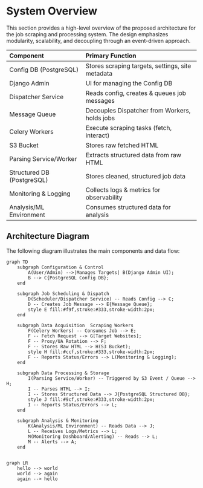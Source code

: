 # System Overview

This section provides a high-level overview of the proposed architecture for the job scraping and processing system. The design emphasizes modularity, scalability, and decoupling through an event-driven approach.

| Component                 | Primary Function                                     |
| :------------------------ | :--------------------------------------------------- |
| Config DB (PostgreSQL)    | Stores scraping targets, settings, site metadata   |
| Django Admin              | UI for managing the Config DB                      |
| Dispatcher Service        | Reads config, creates & queues job messages        |
| Message Queue             | Decouples Dispatcher from Workers, holds jobs      |
| Celery Workers            | Execute scraping tasks (fetch, interact)           |
| S3 Bucket                 | Stores raw fetched HTML                            |
| Parsing Service/Worker    | Extracts structured data from raw HTML             |
| Structured DB (PostgreSQL)| Stores cleaned, structured job data                |
| Monitoring & Logging      | Collects logs & metrics for observability        |
| Analysis/ML Environment   | Consumes structured data for analysis              |

## Architecture Diagram

The following diagram illustrates the main components and data flow:

```mermaid
graph TD
    subgraph Configuration & Control
        A(User/Admin) -->|Manages Targets| B(Django Admin UI);
        B --> C{PostgreSQL Config DB};
    end

    subgraph Job Scheduling & Dispatch
        D(Scheduler/Dispatcher Service) -- Reads Config --> C;
        D -- Creates Job Message --> E{Message Queue};
        style E fill:#f9f,stroke:#333,stroke-width:2px;
    end

    subgraph Data Acquisition  Scraping Workers
        F(Celery Workers) -- Consumes Job --> E;
        F -- Fetch Request --> G[Target Websites];
        F -- Proxy/UA Rotation --> F;
        F -- Stores Raw HTML --> H(S3 Bucket);
        style H fill:#ccf,stroke:#333,stroke-width:2px;
        F -- Reports Status/Errors --> L(Monitoring & Logging);
    end

    subgraph Data Processing & Storage
        I(Parsing Service/Worker) -- Triggered by S3 Event / Queue --> H;
        I -- Parses HTML --> I;
        I -- Stores Structured Data --> J{PostgreSQL Structured DB};
        style J fill:#9cf,stroke:#333,stroke-width:2px;
        I -- Reports Status/Errors --> L;
    end

    subgraph Analysis & Monitoring
        K(Analysis/ML Environment) -- Reads Data --> J;
        L -- Receives Logs/Metrics --> L;
        M(Monitoring Dashboard/Alerting) -- Reads --> L;
        M -- Alerts --> A;
    end


```

```mermaid
graph LR
    hello --> world
    world --> again
    again --> hello
```